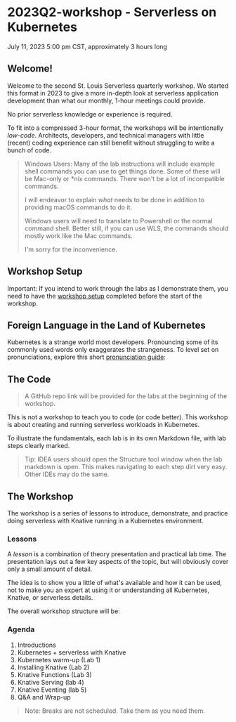 # 2023Q2-workshop - Serverless on Kubernetes

July 11, 2023 5:00 pm CST, approximately 3 hours long

## Welcome!

Welcome to the second St. Louis Serverless quarterly workshop. We started this format
in 2023 to give a more in-depth look at serverless application development than what
our monthly, 1-hour meetings could provide.

No prior serverless knowledge or experience is required.

To fit into a compressed 3-hour format, the workshops will be intentionally _low-code_.
Architects, developers, and technical managers with little (recent) coding experience
can still benefit without struggling to write a bunch of code.

> Windows Users: Many of the lab instructions will include example shell commands you can use to get things done.
> Some of these will be Mac-only or *nix commands. There won't be a lot of incompatible commands.
>
> I will endeavor to explain _what_ needs to be done in addition to providing macOS commands to do it.
>
> Windows users will need to translate to Powershell or the normal command shell. Better still, if you can use WLS,
> the commands should mostly work like the Mac commands.
>
> I'm sorry for the inconvenience.

## Workshop Setup

Important: If you intend to work through the labs as I demonstrate them, you need to have the 
[workshop setup](setup_instructions/workshop_setup.md) completed before the start of the workshop.

## Foreign Language in the Land of Kubernetes

Kubernetes is a strange world most developers. Pronouncing some of its commonly used words only exaggerates
the strangeness. To level set on pronunciations, explore this short [pronunciation guide](pronunciation.md):


## The Code

> A GitHub repo link will be provided for the labs at the beginning of the workshop.

This is not a workshop to teach you to code (or code better). This workshop is about creating and running serverless 
workloads in Kubernetes.

To illustrate the fundamentals, each lab is in its own Markdown file, with lab steps clearly marked.

> Tip: IDEA users should open the Structure tool window when the lab markdown is open. This makes navigating to 
> each step dirt very easy. Other IDEs may do the same.

## The Workshop

The workshop is a series of lessons to introduce, demonstrate, and practice doing serverless with Knative running in a 
Kubernetes environment.

### Lessons

A _lesson_ is a combination of theory presentation and practical lab time. The presentation lays out a few key 
aspects of the topic, but will obviously cover only a small amount of detail.

The idea is to show you a little of what's available and how it can be used, not to make you an expert at using it or 
understanding all Kubernetes, Knative, or serverless details.

The overall workshop structure will be:

### Agenda
1. Introductions
2. Kubernetes + serverless with Knative
3. Kubernetes warm-up (Lab 1) 
4. Installing Knative (Lab 2)
5. Knative Functions (Lab 3)
6. Knative Serving (lab 4)
7. Knative Eventing (lab 5)
8. Q&A and Wrap-up

> Note: Breaks are not scheduled. Take them as you need them.
